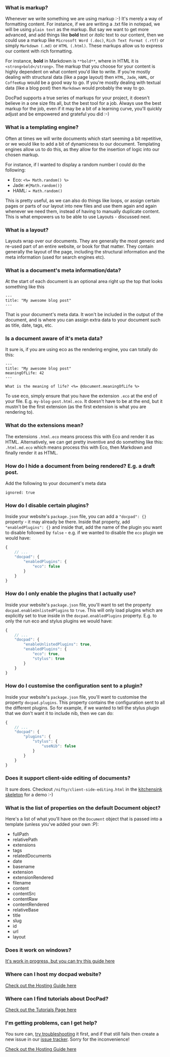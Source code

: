 ### What is markup?

Whenever we write something we are using markup :-) It's merely a way of formatting content. For instance, if we are writing a .txt file in notepad, we will be using `plain text` as the markup. But say we want to get more advanced, and add things like **bold** text or _italic_ text to our content, then we could use a markup like `Microsoft Word (.doc)`, `Rich Text Format (.rtf)` or simply `Markdown (.md)` or `HTML (.html)`. These markups allow us to express our content with rich formatting.

For instance, **bold** in Markdown is `**bold**`, where in HTML it is `<strong>bold</strong>`. The markup that you choose for your content is highly dependent on what content you'd like to write. If you're mostly dealing with structural data (like a page layout) then `HTML`, `Jade`, `HAML`, or `CoffeeKup` would be a good way to go. If you're mostly dealing with textual data (like a blog post) then `Markdown` would probably the way to go.

DocPad supports a true series of markups for your project, it doesn't believe in a one size fits all, but the best tool for a job. Always use the best markup for the job, even if it may be a bit of a learning curve, you'll quickly adjust and be empowered and grateful you did :-)


### What is a templating engine?

Often at times we will write documents which start seeming a bit repetitive, or we would like to add a bit of dynamicness to our document. Templating engines allow us to do this, as they allow for the insertion of logic into our chosen markup.

For instance, if I wanted to display a random number I could do the following:

- Eco: `<%= Math.random() %>`
- Jade: `#{Math.random()}`
- HAML: `= Math.random()`

This is pretty useful, as we can also do things like loops, or assign certain pages or parts of our layout into new files and use them again and again whenever we need them, instead of having to manually duplicate content. This is what empowers us to be able to use Layouts - discussed next.


### What is a layout?

Layouts wrap over our documents. They are generally the most generic and re-used part of an entire website, or book for that matter. They contain generally the layout of the page, including the structural information and the meta information (used for search engines etc).


### What is a document's meta information/data?

At the start of each document is an optional area right up the top that looks something like this

    ---
    title: "My awesome blog post"
    ---

That is your document's meta data. It won't be included in the output of the document, and is where you can assign extra data to your document such as title, date, tags, etc.


### Is a document aware of it's meta data?

It sure is, if you are using eco as the rendering engine, you can totally do this:

    ---
    title: "My awesome blog post"
    meaningOfLife: 42
    ---

    What is the meaning of life? <%= @document.meaningOfLife %>

To use eco, simply ensure that you have the extension `.eco` at the end of your file. E.g. `my-blog-post.html.eco`. It doesn't have to be at the end, but it mustn't be the first extension (as the first extension is what you are rendering to).


### What do the extensions mean?

The extensions `.html.eco` means process this with Eco and render it as HTML. Alternatively, we can get pretty inventive and do something like this: `.html.md.eco` which means process this with Eco, then Markdown and finally render it as HTML.


### How do I hide a document from being rendered? E.g. a draft post.

Add the following to your document's meta data

    ignored: true


### How do I disable certain plugins?

Inside your website's `package.json` file, you can add a `"docpad": {}` property - it may already be there. Inside that property, add `"enabledPlugins": {}` and inside that, add the name of the plugin you want to disable followed by `false` - e.g. if we wanted to disable the `eco` plugin we would have:

``` javascript
{
	// ...
	"docpad": {
		"enabledPlugins": {
			"eco": false
		}
	}
}
```


### How do I only enable the plugins that I actually use?

Inside your website's `package.json` file, you'll want to set the property `docpad.enableUnlistedPlugins` to `true`. This will only load plugins which are explicitly set to true inside in the `docpad.enabledPlugins` property. E.g. to only the run eco and stylus plugins we would have:

``` javascript
{
	// ...
	"docpad": {
		"enableUnlistedPlugins": true,
		"enabledPlugins": {
			"eco": true,
			"stylus": true
		}
	}
}
```


### How do I customise the configuration sent to a plugin?

Inside your website's `package.json` file, you'll want to customise the property `docpad.plugins`. This property contains the configuration sent to all the different plugins. So for example, if we wanted to tell the stylus plugin that we don't want it to include nib, then we can do:

``` javascript
{
	// ...
	"docpad": {
		"plugins": {
			"stylus": {
				"useNib": false
			}
		}
	}
}
```

### Does it support client-side editing of documents?

It sure does. Checkout `/nifty/client-side-editing.html` in the [kitchensink skeleton](https://github.com/balupton/kitchensink.docpad) for a demo :-)



### What is the list of properties on the default Document object?

Here's a list of what you'll have on the `Document` object that is passed into a template (unless you've added your own :P):

* fullPath
* relativePath
* extensions
* tags
* relatedDocuments
* date
* basename
* extension
* extensionRendered
* filename
* content
* contentSrc
* contentRaw
* contentRendered
* relativeBase
* title
* slug
* id
* url
* layout


### Does it work on windows?

[It's work in progress, but you can try this guide here](https://github.com/balupton/docpad/wiki/Windows-Installation)


### Where can I host my docpad website?

[Check out the Hosting Guide here](https://github.com/balupton/docpad/wiki/Hosting)


### Where can I find tutorials about DocPad?

[Check out the Tutorials Page here](https://github.com/balupton/docpad/wiki/Tutorials)

### I'm getting problems, can I get help?

You sure can, [try troubleshooting](https://github.com/balupton/docpad/wiki/Troubleshooting) it first, and if that still fails then create a new issue in our [issue tracker](https://github.com/balupton/docpad/issues). Sorry for the inconvenience!


[Check out the Hosting Guide here](https://github.com/balupton/docpad/wiki/Hosting)

